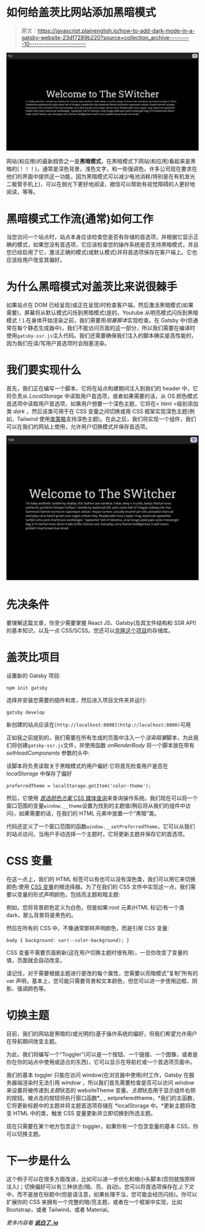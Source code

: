 # 如何给盖茨比网站添加黑暗模式

> 原文：<https://javascript.plainenglish.io/how-to-add-dark-mode-in-a-gatsby-website-23df7289b220?source=collection_archive---------10----------------------->

![](img/2d0a4c0381a8cc5a25d46ad957986fc8.png)

网站(和应用)的最新趋势之一是**黑暗模式**，在黑暗模式下网站(和应用)看起来是黑暗的(！！！)，通常是深色背景，浅色文字，和一些强调色。许多公司现在要求在他们的界面中提供这一功能，因为黑暗模式可以减少电池消耗(特别是在有机发光二极管手机上)，可以在弱光下更好地阅读，据信可以帮助有视觉障碍的人更好地阅读，等等。

# 黑暗模式工作流(通常)如何工作

当您访问一个站点时，站点本身应该检查您是否有存储的首选项，并根据它显示正确的模式，如果您没有首选项，它应该检查您的操作系统是否支持黑暗模式，并且您已经启用了它，激活正确的模式(或默认模式)并将首选项保存在客户端上。它也应该给用户改变其偏好。

# 为什么黑暗模式对盖茨比来说很棘手

如果站点在 DOM 已经呈现(或正在呈现)时检查客户端，然后激活黑暗模式(如果需要)，屏幕将从默认模式闪烁到黑暗模式(是的，Youtube 从明亮模式闪烁到黑暗模式！).在身体开始渲染之前，我们需要用*阻塞脚本*实现检查。在 Gatsby 中(但通常在每个静态生成器中)，我们不能访问页面的这一部分，所以我们需要在编译时使用`gatsby-ssr.js`注入代码。我们还需要确保我们注入的脚本确实是高性能的，因为我们在读/写用户首选项时会阻塞渲染。

# 我们要实现什么

首先，我们正在编写一个脚本，它将在站点构建期间注入到我们的 header 中，它将负责从 *LocalStorage* 中读取用户首选项，或者如果需要的话，从 OS 颜色模式首选项中读取用户首选项，如果用户想要一个深色主题，它将在< html >级别添加类 *dark* ，然后该类可用于在 CSS 变量之间切换或用 CSS 框架实现深色主题(例如，Tailwind 使用[类策略](https://tailwindcss.com/docs/dark-mode#toggling-dark-mode-manually)支持深色主题)。在此之后，我们将实现一个组件，我们可以在我们的网站上使用，允许用户切换模式并保存首选项。

![](img/1c388ebe33690a1625435361ea158415.png)

# 先决条件

要理解这篇文章，你至少需要掌握 React JS、Gatsby(及其文件结构和 SSR API)的基本知识，以及一点 CSS/SCSS。您还可以[克隆这个项目](https://github.com/popeating/dark-mode)的存储库。

# 盖茨比项目

设置新的 Gatsby 项目:

```
npm init gatsby
```

选择并安装您需要的插件和库，然后进入项目文件夹并运行:

```
gatsby develop
```

新创建的站点应该在`[http://localhost:8000](http://localhost:8000)`可用

正如我之前提到的，我们需要在所有生成的页面中注入一个*渲染阻塞*脚本，为此我们将创建`gatsby-ssr.js`文件，并使用函数 *onRenderBody* 将一个脚本放在带有 *setHeadComponents* 参数的头中:

该脚本将负责读取关于黑暗模式的用户偏好:它将首先检查用户是否在 *localStorage* 中保存了偏好

```
preferredTheme = localStorage.getItem('color-theme');
```

然后，它使用 [*首选颜色方案* CSS 媒体查询](https://dev.to/juwanpetty/prefers-color-scheme-2op1)来查询操作系统。我们现在可以将一个窗口范围的变量`window.__theme`设置为找到的主题值(稍后将从我们的组件中访问)，如果需要的话，在我们的 HTML 元素中放置一个“黑暗”类。

代码还定义了一个窗口范围的函数`window.__setPreferredTheme`，它可以从我们的站点访问，当用户手动选择一个主题时，它将更新主题并保存它的首选项。

# CSS 变量

在这一点上，我们的 HTML 标签可以有也可以没有深色类，我们可以用它来切换颜色:使用 [CSS 变量](https://www.w3schools.com/css/css3_variables.asp)的根选择器。为了在我们的 CSS 文件中实现这一点，我们需要以变量的形式声明颜色，包括亮主题和暗主题:

例如，您将背景颜色定义为白色，但是如果:root 元素(HTML 标记)有一个类 dark，那么背景将是黑色的。

然后在所有的 CSS 中，不像通常那样声明颜色，而是引用 CSS 变量:

```
body { background: var(--color-background); }
```

CSS 变量不需要页面刷新(这在用户切换主题时很有用)，一旦你改变了变量的值，页面就会自动改变。

请记住，对于需要根据主题进行更改的每个属性，您需要以亮暗模式“复制”所有的 var 声明，基本上，您可能只需要背景和文本颜色，但您可以进一步使用边框、阴影、强调颜色等。

# 切换主题

目前，我们的网站是黑暗的(或光明的)基于操作系统的偏好，但我们希望允许用户在导航期间改变主题。

为此，我们将编写一个“Toggler”(可以是一个按钮、一个链接、一个图像，或者是你在你的站点中使用或适合的东西)，它可以显示在导航栏或一个首选项页面中。

我们的基本 toggler 只能在访问 window(在浏览器中使用)时工作，Gatsby 在服务器端渲染时无法引用 *window* ，所以我们首先需要检查是否可以访问 *window* 来设置将被传递到*主题*状态的 websiteTheme 变量。*主题*状态用于显示组件右侧的按钮。被点击的按钮将执行窗口函数*_ _ setpreferedtheme，*我们的主函数，它将更新标题中的主题并将主题首选项存储在 *localStorage 中。*更新主题将改变 HTML 中的类，触发 CSS 变量更新并立即切换到所选主题。

现在只需要在某个地方包含这个 toggler，如果你有一个包含变量的基本 CSS，你可以切换主题。

# 下一步是什么

这个例子可以在很多方面改进，比如可以进一步优化和缩小头脚本(否则就按原样注入)；切换偏好可以有三种状态(暗、亮、自动)。您可以将首选项保存在*上下文*中，而不是放在标题中(但是请注意，如果处理不当，您可能会经历闪烁)。你可以扩展你的 CSS 来拥有一个完整的暗/亮主题，或者在一个框架中实现，比如 Bootstrap，或者 Tailwind，或者 Material。

*更多内容看* [***说白了. io***](https://plainenglish.io/)